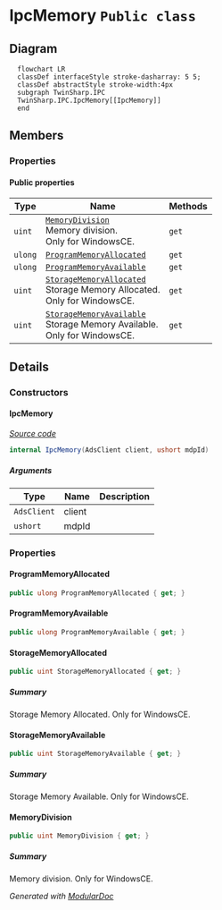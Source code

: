 # IpcMemory `Public class`

## Diagram
```mermaid
  flowchart LR
  classDef interfaceStyle stroke-dasharray: 5 5;
  classDef abstractStyle stroke-width:4px
  subgraph TwinSharp.IPC
  TwinSharp.IPC.IpcMemory[[IpcMemory]]
  end
```

## Members
### Properties
#### Public  properties
| Type | Name | Methods |
| --- | --- | --- |
| `uint` | [`MemoryDivision`](#memorydivision)<br>Memory division.<br>            Only for WindowsCE. | `get` |
| `ulong` | [`ProgramMemoryAllocated`](#programmemoryallocated) | `get` |
| `ulong` | [`ProgramMemoryAvailable`](#programmemoryavailable) | `get` |
| `uint` | [`StorageMemoryAllocated`](#storagememoryallocated)<br>Storage Memory Allocated.<br>            Only for WindowsCE. | `get` |
| `uint` | [`StorageMemoryAvailable`](#storagememoryavailable)<br>Storage Memory Available.<br>            Only for WindowsCE. | `get` |

## Details
### Constructors
#### IpcMemory
[*Source code*](https://github.com///blob//TwinSharp/IPC/IpcMemory.cs#L12)
```csharp
internal IpcMemory(AdsClient client, ushort mdpId)
```
##### Arguments
| Type | Name | Description |
| --- | --- | --- |
| `AdsClient` | client |   |
| `ushort` | mdpId |   |

### Properties
#### ProgramMemoryAllocated
```csharp
public ulong ProgramMemoryAllocated { get; }
```

#### ProgramMemoryAvailable
```csharp
public ulong ProgramMemoryAvailable { get; }
```

#### StorageMemoryAllocated
```csharp
public uint StorageMemoryAllocated { get; }
```
##### Summary
Storage Memory Allocated.
            Only for WindowsCE.

#### StorageMemoryAvailable
```csharp
public uint StorageMemoryAvailable { get; }
```
##### Summary
Storage Memory Available.
            Only for WindowsCE.

#### MemoryDivision
```csharp
public uint MemoryDivision { get; }
```
##### Summary
Memory division.
            Only for WindowsCE.

*Generated with* [*ModularDoc*](https://github.com/hailstorm75/ModularDoc)
